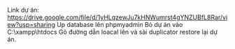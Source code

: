 Link dự án: https://drive.google.com/file/d/1yHLqzewJu7kHNWumrst4gYNZUBfL8Rar/view?usp=sharing
Up database lên phpmyadmin Bỏ dự án vào ‪C:\xampp\htdocs 
Gõ đường dẫn loacal lên và sài duplicator restore lại dự án.
